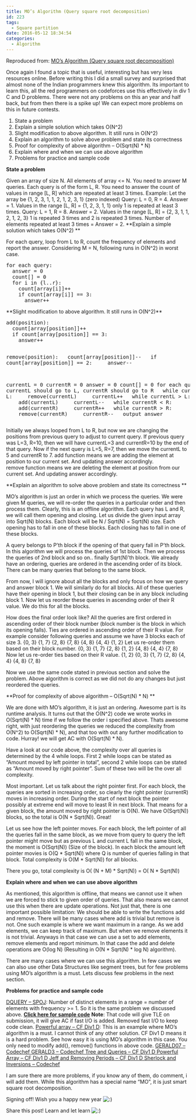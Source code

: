 ```yaml
---
title: MO’s Algorithm (Query square root decomposition)
id: 223
tags:
  - Square partition
date: 2016-05-12 18:34:54
categories:
  - Algorithm
---
```


Reproduced from: [MO’s Algorithm (Query square root decomposition)](http://blog.anudeep2011.com/mos-algorithm/)

Once again I found a topic that is useful, interesting but has very less resources online. Before writing this I did a small survey and surprised that almost none of the Indian programmers knew this algorithm. Its important to learn this, all the red programmers on codeforces use this effectively in div 1 C and D problems. There were not any problems on this an year and half back, but from then there is a spike up! We can expect more problems on this in future contests.

1) State a problem
2) Explain a simple solution which takes O(N^2)
3) Slight modification to above algorithm. It still runs in O(N^2)
4) Explain an algorithm to solve above problem and state its correctness
5) Proof for complexity of above algorithm – O(Sqrt(N) * N)
6) Explain where and when we can use above algorithm
7) Problems for practice and sample code

**State a problem**

Given an array of size N. All elements of array &lt;= N. You need to answer M queries. Each query is of the form L, R. You need to answer the count of values in range [L, R] which are repeated at least 3 times.
Example: Let the array be {1, 2, 3, 1, 1, 2, 1, 2, 3, 1} (zero indexed)
Query: L = 0, R = 4\. Answer = 1\. Values in the range [L, R] = {1, 2, 3, 1, 1} only 1 is repeated at least 3 times.
Query: L = 1, R = 8\. Answer = 2\. Values in the range [L, R] = {2, 3, 1, 1, 2, 1, 2, 3} 1 is repeated 3 times and 2 is repeated 3 times. Number of elements repeated at least 3 times = Answer = 2.
<span id="more-159"></span>
**Explain a simple solution which takes O(N^2)
**

For each query, loop from L to R, count the frequency of elements and report the answer. Considering M = N, following runs in O(N^2) in worst case.
<div>
<div id="highlighter_253665" class="syntaxhighlighter  cpp ">
<pre class="lang:default decode:true ">for each query:
  answer = 0
  count[] = 0
  for i in {l..r}:
    count[array[i]]++
    if count[array[i]] == 3:
      answer++</pre>
</div>
</div>
**Slight modification to above algorithm. It still runs in O(N^2)**
<div>
<div id="highlighter_156100" class="syntaxhighlighter  cpp">
<pre class="lang:default decode:true ">add(position):
  count[array[position]]++
  if count[array[position]] == 3:
    answer++

remove(position):
  count[array[position]]--
  if count[array[position]] == 2:
    answer--

currentL = 0
currentR = 0
answer = 0
count[] = 0
for each query:
  // currentL should go to L, currentR should go to R
  while currentL &lt; L:
    remove(currentL)
    currentL++
  while currentL &gt; L:
    add(currentL)
    currentL--
  while currentR &lt; R:
    add(currentR)
    currentR++
  while currentR &gt; R:
    remove(currentR)
    currentR--
  output answer</pre>
</div>
</div>
Initially we always looped from L to R, but now we are changing the positions from previous query to adjust to current query.
If previous query was L=3, R=10, then we will have currentL=3 and currentR=10 by the end of that query. Now if the next query is L=5, R=7, then we move the currentL to 5 and currentR to 7.
add function means we are adding the element at position to our current set. And updating answer accordingly.
remove function means we are deleting the element at position from our current set. And updating answer accordingly.

**Explain an algorithm to solve above problem and state its correctness
**

MO’s algorithm is just an order in which we process the queries. We were given M queries, we will re-order the queries in a particular order and then process them. Clearly, this is an offline algorithm. Each query has L and R, we will call them opening and closing. Let us divide the given input array into Sqrt(N) blocks. Each block will be N / Sqrt(N) = Sqrt(N) size. Each opening has to fall in one of these blocks. Each closing has to fall in one of these blocks.

A query belongs to P’th block if the opening of that query fall in P’th block. In this algorithm we will process the queries of 1st block. Then we process the queries of 2nd block and so on.. finally Sqrt(N)’th block. We already have an ordering, queries are ordered in the ascending order of its block. There can be many queries that belong to the same block.

From now, I will ignore about all the blocks and only focus on how we query and answer block 1\. We will similarly do for all blocks. All of these queries have their opening in block 1, but their closing can be in any block including block 1\. Now let us reorder these queries in ascending order of their R value. We do this for all the blocks.

How does the final order look like?
All the queries are first ordered in ascending order of their block number (block number is the block in which its opening falls). Ties are ordered in ascending order of their R value.
For example consider following queries and assume we have 3 blocks each of size 3.
{0, 3} {1, 7} {2, 8} {7, 8} {4, 8} {4, 4} {1, 2}
Let us re-order them based on their block number.
{0, 3} {1, 7} {2, 8} {1, 2} {4, 8} {4, 4} {7, 8}
Now let us re-order ties based on their R value.
{1, 2} {0, 3} {1, 7} {2, 8} {4, 4} {4, 8} {7, 8}

Now we use the same code stated in previous section and solve the problem. Above algorithm is correct as we did not do any changes but just reordered the queries.

**Proof for complexity of above algorithm – O(Sqrt(N) * N)
**

We are done with MO’s algorithm, it is just an ordering. Awesome part is its runtime analysis. It turns out that the O(N^2) code we wrote works in O(Sqrt(N) * N) time if we follow the order i specified above. Thats awesome right, with just reordering the queries we reduced the complexity from O(N^2) to O(Sqrt(N) * N), and that too with out any further modification to code. Hurray! we will get AC with O(Sqrt(N) * N).

Have a look at our code above, the complexity over all queries is determined by the 4 while loops. First 2 while loops can be stated as “Amount moved by left pointer in total”, second 2 while loops can be stated as “Amount moved by right pointer”. Sum of these two will be the over all complexity.

Most important. Let us talk about the right pointer first. For each block, the queries are sorted in increasing order, so clearly the right pointer (currentR) moves in increasing order. During the start of next block the pointer possibly at extreme end will move to least R in next block. That means for a given block, the amount moved by right pointer is O(N). We have O(Sqrt(N)) blocks, so the total is O(N * Sqrt(N)). Great!

Let us see how the left pointer moves. For each block, the left pointer of all the queries fall in the same block, as we move from query to query the left pointer might move but as previous L and current L fall in the same block, the moment is O(Sqrt(N)) (Size of the block). In each block the amount left pointer movies is O(Q * Sqrt(N)) where Q is number of queries falling in that block. Total complexity is O(M * Sqrt(N)) for all blocks.

There you go, total complexity is O( (N + M) * Sqrt(N)) = O( N * Sqrt(N))

**Explain where and when we can use above algorithm**

As mentioned, this algorithm is offline, that means we cannot use it when we are forced to stick to given order of queries. That also means we cannot use this when there are update operations. Not just that, there is one important possible limitation: We should be able to write the functions add and remove. There will be many cases where add is trivial but remove is not. One such example is where we want maximum in a range. As we add elements, we can keep track of maximum. But when we remove elements it is not trivial. Anyways in that case we can use a set to add elements, remove elements and report minimum. In that case the add and delete operations are O(log N) (Resulting in O(N * Sqrt(N) * log N) algorithm).

There are many cases where we can use this algorithm. In few cases we can also use other Data Structures like segment trees, but for few problems using MO’s algorithm is a must. Lets discuss few problems in the next section.

**Problems for practice and sample code**

[DQUERY – SPOJ](http://www.spoj.com/problems/DQUERY/): Number of distinct elements in a range = number of elements with frequency &gt;= 1\. So it is the same problem we discussed above.
[**Click here for sample code**](https://github.com/anudeep2011/programming/blob/master/DQUERY.cpp)
**Note**: That code will give TLE on submission, it will give AC if fast I/O is added. Removed fast I/O to keep code clean.
[Powerful array – CF Div1 D](http://codeforces.com/contest/86/problem/D): This is an example where MO’s algorithm is a must. I cannot think of any other solution. CF Div1 D means it is a hard problem. See how easy it is using MO’s algorithm in this case. You only need to modify add(), remove() functions in above code.
[GERALD07 – Codechef
](http://www.codechef.com/MARCH14/problems/GERALD07)[GERALD3 – Codechef
](http://codeforces.com/problemset/problem/375/D)[Tree and Queries – CF Div1 D
](http://codeforces.com/problemset/problem/375/D)[Powerful Array – CF Div1 D
Jeff and Removing Periods – CF Div1 D
Sherlock and Inversions – Codechef
](http://www.codechef.com/problems/IITI15)

I am sure there are more problems, if you know any of them, do comment, i will add them.
While this algorithm has a special name “MO”, it is just smart square root decomposition.

Signing off! Wish you a happy new year ![:)](http://i1.wp.com/blog.anudeep2011.com/wp-includes/images/smilies/simple-smile.png?w=771)

Share this post! Learn and let learn ![:)](http://i1.wp.com/blog.anudeep2011.com/wp-includes/images/smilies/simple-smile.png?w=771)